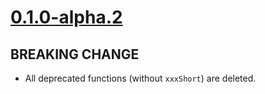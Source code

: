 # [0.1.0-alpha.2]

## BREAKING CHANGE

- All deprecated functions (without `xxxShort`) are deleted.

[0.1.0-alpha.2]: https://github.com/AccelByte/accelbyte-go-modular-sdk/compare/eventlog-sdk/v0.1.0-alpha.1..eventlog-sdk/v0.1.0-alpha.2
